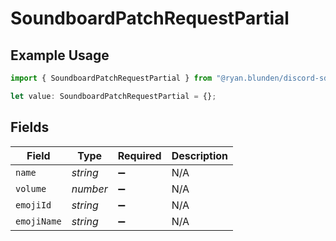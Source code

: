 # SoundboardPatchRequestPartial

## Example Usage

```typescript
import { SoundboardPatchRequestPartial } from "@ryan.blunden/discord-sdk/models/components";

let value: SoundboardPatchRequestPartial = {};
```

## Fields

| Field              | Type               | Required           | Description        |
| ------------------ | ------------------ | ------------------ | ------------------ |
| `name`             | *string*           | :heavy_minus_sign: | N/A                |
| `volume`           | *number*           | :heavy_minus_sign: | N/A                |
| `emojiId`          | *string*           | :heavy_minus_sign: | N/A                |
| `emojiName`        | *string*           | :heavy_minus_sign: | N/A                |